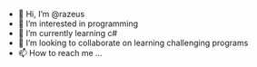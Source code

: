 - 👋 Hi, I’m @razeus
- 👀 I’m interested in programming
- 🌱 I’m currently learning c#
- 💞️ I’m looking to collaborate on learning challenging programs
- 📫 How to reach me ...

<!---
razeus/razeus is a ✨ special ✨ repository because its `README.md` (this file) appears on your GitHub profile.
You can click the Preview link to take a look at your changes.
--->
